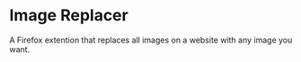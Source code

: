 # Image Replacer
A Firefox extention that replaces all images on a website with any image you want.
